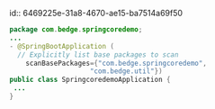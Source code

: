 id:: 6469225e-31a8-4670-ae15-ba7514a69f50
```java
package com.bedge.springcoredemo;
...
- @SpringBootApplication (
  // Explicitly list base packages to scan
	scanBasePackages={"com.bedge.springcoredemo",
                    "com.bedge.util"})
public class SpringcoredemoApplication {
 ...
}
```
